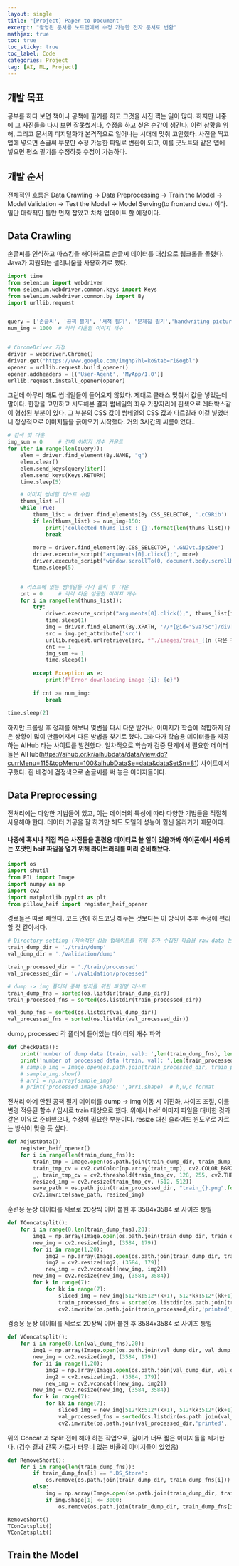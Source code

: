 ```yaml
---
layout: single
title: "[Project] Paper to Document"
excerpt: "촬영된 문서를 노트앱에서 수정 가능한 전자 문서로 변환"
mathjax: true
toc: true
toc_sticky: true
toc_label: Code
categories: Project
tag: [AI, ML, Project]
---
```



## 개발 목표
공부를 하다 보면 책이나 공책에 필기를 하고 그것을 사진 찍는 일이 많다. 하지만 나중에 그 사진들을 다시 보면 잘못썼거나, 수정을 하고 싶은 순간이 생긴다. 이런 상황을 위해, 그리고 문서의 디지털화가 본격적으로 일어나는 시대에 맞춰 고안했다. 사진을 찍고 앱에 넣으면 손글씨 부분만 수정 가능한 파일로 변환이 되고, 이를 굿노트와 같은 앱에 넣으면 평소 필기를 수정하듯 수정이 가능하다.


## 개발 순서
전체적인 흐름은 Data Crawling -> Data Preprocessing -> Train the Model -> Model Validation -> Test the Model -> Model Serving(to frontend dev.) 이다. 일단 대략적인 틀만 먼저 잡았고 차차 업데이트 할 예정이다.


## Data Crawling
손글씨를 인식하고 마스킹을 해야하므로 손글씨 데이터를 대상으로 웹크롤을 돌렸다. Java가 지원되는 셀레니움을 사용하기로 했다.

```python
import time
from selenium import webdriver
from selenium.webdriver.common.keys import Keys
from selenium.webdriver.common.by import By
import urllib.request


query = ['손글씨', '공책 필기', '서적 필기', '문제집 필기','handwriting picture']
num_img = 1000  # 각각 다운할 이미지 개수


# ChromeDriver 지정
driver = webdriver.Chrome()
driver.get("https://www.google.com/imghp?hl=ko&tab=ri&ogbl")
opener = urllib.request.build_opener()
opener.addheaders = [('User-Agent', 'MyApp/1.0')]
urllib.request.install_opener(opener)
```

그런데 아무리 해도 썸네일들이 들어오지 않았다. 제대로 클래스 맞춰서 값을 넣었는데 말이다.
한참을 고민하고 시도해본 결과 썸네일의 좌우 가장자리에 흰색으로 레터박스같이 형성된 부분이 있다. 그 부분의 CSS 값이 썸네일의 CSS 값과 다르길래 이걸 넣었더니 정상적으로 이미지들을 긁어오기 시작했다. 거의 3시간의 씨름이었다..

```python
# 검색 및 다운
img_sum = 0     # 전체 이미지 개수 카운트
for iter in range(len(query)):
    elem = driver.find_element(By.NAME, "q")
    elem.clear()
    elem.send_keys(query[iter])
    elem.send_keys(Keys.RETURN)
    time.sleep(5)

    # 이미지 썸네일 리스트 수집
    thums_list =[]
    while True:
        thums_list = driver.find_elements(By.CSS_SELECTOR, '.cC9Rib') 
        if len(thums_list) >= num_img+150:
            print('collected thums_list : {}'.format(len(thums_list)))
            break
        
        more = driver.find_element(By.CSS_SELECTOR, '.GNJvt.ipz2Oe')
        driver.execute_script("arguments[0].click();", more)
        driver.execute_script("window.scrollTo(0, document.body.scrollHeight);")
        time.sleep(5)
    

    # 리스트에 있는 썸네일들 각각 클릭 후 다운
    cnt = 0     # 각각 다운 성공한 이미지 개수
    for i in range(len(thums_list)):
        try:
            driver.execute_script("arguments[0].click();", thums_list[i])
            time.sleep(1)
            img = driver.find_element(By.XPATH, '//*[@id="Sva75c"]/div[2]/div[2]/div/div[2]/c-wiz/div/div[3]/div[1]/a/img[1]')
            src = img.get_attribute('src')    
            urllib.request.urlretrieve(src, f"./images/train_{(n (다운 진행상황에 맞춰 0 이나 500 으로)+img_sum):04d}.png")
            cnt += 1
            img_sum += 1
            time.sleep(1)
            
        except Exception as e:
            print(f"Error downloading image {i}: {e}")
        
        if cnt >= num_img:
            break
        
time.sleep(2)
```

하지만 크롤링 후 정제를 해보니 몇번을 다시 다운 받거나, 이미지가 학습에 적합하지 않은 상황이 많이 만들어져서 다른 방법을 찾기로 했다.
그러다가 학습용 데이터들을 제공하는 AIHub 라는 사이트를 발견했다. 일차적으로 학습과 검증 단계에서 필요한 데이터들은 AIHub(https://aihub.or.kr/aihubdata/data/view.do?currMenu=115&topMenu=100&aihubDataSe=data&dataSetSn=81) 사이트에서 구했다. 흰 배경에 검정색으로 손글씨를 써 놓은 이미지들이다.


## Data Preprocessing
전처리에는 다양한 기법들이 있고, 이는 데이터의 특성에 따라 다양한 기법들을 적절히 사용해야 한다. 데이터 가공을 잘 하기만 해도 모델의 성능이 훨씬 올라가기 때문이다.

#### 나중에 혹시나 직접 찍은 사진들을 훈련용 데이터로 쓸 일이 있을까봐 아이폰에서 사용되는 포맷인 heif 파일을 열기 위해 라이브러리를 미리 준비해놨다.
```python
import os
import shutil
from PIL import Image
import numpy as np
import cv2
import matplotlib.pyplot as plt
from pillow_heif import register_heif_opener
```

경로들은 따로 빼줬다. 코드 안에 하드코딩 해두는 것보다는 이 방식이 추후 수정에 편리할 것 같아서다.
```python
# Directory setting (지속적인 성능 업데이트를 위해 추가 수집된 학습용 raw data 는 dump로 들어가고, resize 한 후 processed 폴더로 이동)
train_dump_dir = './train/dump'
val_dump_dir = './validation/dump'

train_processed_dir = './train/processed'
val_processed_dir = './validation/processed'

# dump -> img 폴더의 중복 방지를 위한 파일명 리스트
train_dump_fns = sorted(os.listdir(train_dump_dir))
train_processed_fns = sorted(os.listdir(train_processed_dir))

val_dump_fns = sorted(os.listdir(val_dump_dir))
val_processed_fns = sorted(os.listdir(val_processed_dir))
```

dump, processed 각 폴더에 들어있는 데이터의 개수 파악
```python
def CheckData():
    print('number of dump data (train, val): ',len(train_dump_fns), len(val_dump_fns))
    print('number of processed data (train, val): ',len(train_processed_fns), len(val_processed_fns))
    # sample_img = Image.open(os.path.join(train_processed_dir, train_processed_fns[0]))
    # sample_img.show()
    # arr1 = np.array(sample_img)
    # print('processed image shape: ',arr1.shape)  # h,w,c format
```

전처리 아예 안된 공책 필기 데이터를 dump -> img 이동 시 이진화, 사이즈 조절, 이름 변경 적용된 함수 / 임시로 train 대상으로 했다.
위에서 heif 이미지 파일을 대비한 것과 같은 이유로 준비했으나, 수정이 필요한 부분이다. resize 대신 슬라이드 윈도우로 자르는 방식이 맞을 듯 싶다.
```python
def AdjustData():
    register_heif_opener()
    for i in range(len(train_dump_fns)):
        train_tmp = Image.open(os.path.join(train_dump_dir, train_dump_fns[i]))
        train_tmp_cv = cv2.cvtColor(np.array(train_tmp), cv2.COLOR_BGR2GRAY)
        _, train_tmp_cv = cv2.threshold(train_tmp_cv, 128, 255, cv2.THRESH_BINARY)
        resized_img = cv2.resize(train_tmp_cv, (512, 512))
        save_path = os.path.join(train_processed_dir, "train_{}.png".format(i+len(train_processed_fns)))
        cv2.imwrite(save_path, resized_img)
```     

훈련용 문장 데이터를 세로로 20장씩 이어 붙힌 후 3584x3584 로 사이즈 통일
```python
def TConcatsplit():
    for i in range(0,len(train_dump_fns),20):
        img1 = np.array(Image.open(os.path.join(train_dump_dir, train_dump_fns[i])))
        new_img = cv2.resize(img1, (3584, 179))
        for ii in range(1,20):
            img2 = np.array(Image.open(os.path.join(train_dump_dir, train_dump_fns[i+ii])))
            img2 = cv2.resize(img2, (3584, 179))
            new_img = cv2.vconcat([new_img, img2])
        new_img = cv2.resize(new_img, (3584, 3584))
        for k in range(7):
            for kk in range(7):
                sliced_img = new_img[512*k:512*(k+1), 512*kk:512*(kk+1)]
                train_processed_fns = sorted(os.listdir(os.path.join(train_processed_dir, 'printed')))
                cv2.imwrite(os.path.join(train_processed_dir,'printed', 'train_{}.png'.format(len(train_processed_fns))), sliced_img)
```

검증용 문장 데이터를 세로로 20장씩 이어 붙힌 후 3584x3584 로 사이즈 통일
```python
def VConcatsplit():
    for i in range(0,len(val_dump_fns),20):
        img1 = np.array(Image.open(os.path.join(val_dump_dir, val_dump_fns[i])))
        new_img = cv2.resize(img1, (3584, 179))
        for ii in range(1,20):
            img2 = np.array(Image.open(os.path.join(val_dump_dir, val_dump_fns[i+ii])))
            img2 = cv2.resize(img2, (3584, 179))
            new_img = cv2.vconcat([new_img, img2])
        new_img = cv2.resize(new_img, (3584, 3584))
        for k in range(7):
            for kk in range(7):
                sliced_img = new_img[512*k:512*(k+1), 512*kk:512*(kk+1)]
                val_processed_fns = sorted(os.listdir(os.path.join(val_processed_dir, 'printed')))
                cv2.imwrite(os.path.join(val_processed_dir,'printed', 'val_{}.png'.format(len(val_processed_fns))), sliced_img)
```

위의 Concat 과 Split 전에 해야 하는 작업으로, 길이가 너무 짧은 이미지들을 제거한다. (검수 결과 간혹 가로가 터무니 없는 비율의 이미지들이 있었음)
```python
def RemoveShort():
    for i in range(len(train_dump_fns)):
        if train_dump_fns[i] == '.DS_Store':
            os.remove(os.path.join(train_dump_dir, train_dump_fns[i]))
        else:
            img = np.array(Image.open(os.path.join(train_dump_dir, train_dump_fns[i])))
            if img.shape[1] <= 3000:
                os.remove(os.path.join(train_dump_dir, train_dump_fns[i]))
```

```python
RemoveShort()
TConCatsplit()
VConCatsplit()
```

## Train the Model
